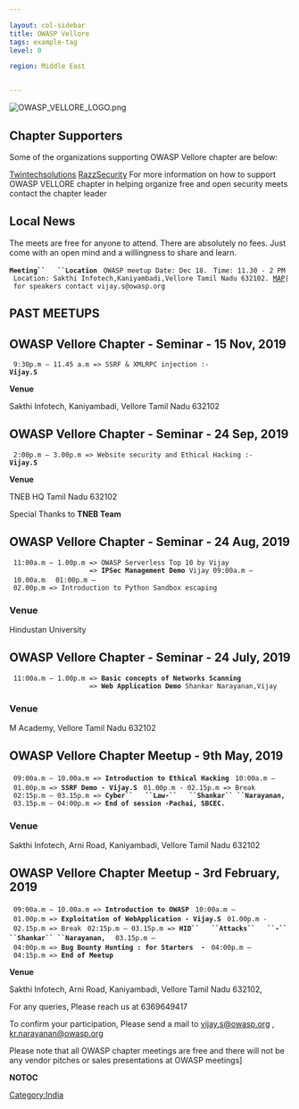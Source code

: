 ```yaml
---

layout: col-sidebar
title: OWASP Vellore
tags: example-tag
level: 0

region: Middle East


---
```

![OWASP_VELLORE_LOGO.png](OWASP_VELLORE_LOGO.png
"OWASP_VELLORE_LOGO.png")

## Chapter Supporters

Some of the organizations supporting OWASP Vellore chapter are below:


[Twintechsolutions](http://twintechsolutions.in)
[RazzSecurity](http://Razzsecurity.com)
For more information on how to support OWASP VELLORE chapter in helping
organize free and open security meets contact the chapter leader

## Local News

The meets are free for anyone to attend. There are absolutely no fees.
Just come with an open mind and a willingness to share and learn.

**`Meeting``   ``Location`**
` OWASP meetup Date: Dec 18.`
` Time: 11.30 - 2 PM`
` Location: Sakthi Infotech,Kaniyambadi,Vellore Tamil Nadu 632102. `[`MAP`](https://goo.gl/maps/Hj3vv5x7nc8VGmw48)`| for speakers contact vijay.s@owasp.org`

## PAST MEETUPS

## OWASP Vellore Chapter - Seminar - 15 Nov, 2019

` 9:30p.m – 11.45 a.m => SSRF & XMLRPC injection :-`**`Vijay.S`**`                    `

**Venue**

Sakthi Infotech, Kaniyambadi, Vellore Tamil Nadu 632102

## OWASP Vellore Chapter - Seminar - 24 Sep, 2019

` 2:00p.m – 3.00p.m => Website security and Ethical Hacking :-`**`Vijay.S`**`                    `

**Venue**

TNEB HQ Tamil Nadu 632102

Special Thanks to **TNEB Team**

## OWASP Vellore Chapter - Seminar - 24 Aug, 2019

` 11:00a.m – 1.00p.m => OWASP Serverless Top 10 by Vijay`
`                    => `<B>`IPSec Management Demo `</B>`Vijay 09:00a.m – 10.00a.m `
` 01:00p.m – 02.00p.m => Introduction to Python Sandbox escaping`

### **Venue**

Hindustan University

## OWASP Vellore Chapter - Seminar - 24 July, 2019

` 11:00a.m – 1.00p.m => `<B>`Basic concepts of Networks Scanning`</B>
`                    => `<B>`Web Application Demo `</B>`Shankar Narayanan,Vijay`

### **Venue**

M Academy, Vellore Tamil Nadu 632102

## OWASP Vellore Chapter Meetup - 9th May, 2019

` 09:00a.m – 10.00a.m => `<B>`Introduction to Ethical Hacking`</B>
` 10:00a.m – 01.00p.m => `<B>`SSRF Demo - Vijay.S`</B>
` 01.00p.m - 02.15p.m => Break`
` 02:15p.m – 03.15p.m => `**`Cyber``   ``Law-``   ``Shankar``
 ``Narayanan,`**` `
` 03.15p.m – 04:00p.m => `<B>`End of session -Pachai, SBCEC.`</B>

### **Venue**

Sakthi Infotech, Arni Road, Kaniyambadi, Vellore Tamil Nadu 632102

## OWASP Vellore Chapter Meetup - 3rd February, 2019

` 09:00a.m – 10.00a.m => `<B>`Introduction to OWASP`</B>
` 10:00a.m – 01.00p.m => `<B>`Exploitation of WebApplication - Vijay.S`</B>
` 01.00p.m - 02.15p.m => Break`
` 02:15p.m – 03.15p.m => `**`HID``   ``Attacks``   ``-``   ``Shankar``
 ``Narayanan,`**` `
` 03.15p.m – 04:00p.m => `<B>`Bug Bounty Hunting : for Starters  -`</B>
` 04:00p.m – 04:15p.m => `<B>`End of Meetup`</B>

**Venue**

Sakthi Infotech, Arni Road, Kaniyambadi, Vellore Tamil Nadu 632102,

For any queries, Please reach us at 6369649417

To confirm your participation, Please send a mail to vijay.s@owasp.org ,
kr.narayanan@owasp.org

Please note that all OWASP chapter meetings are free and there will not
be any vendor pitches or sales presentations at OWASP meetings\]

__NOTOC__ <headertabs></headertabs>

[Category:India](Category:India "wikilink")
